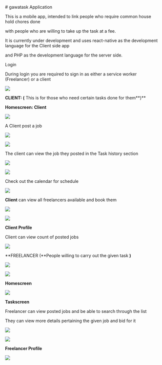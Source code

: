 \# gawatask Application

This is a mobile app, intended to link people who require common house hold
chores done

with people who are willing to take up the task at a fee.

It is currently under development and uses react-native as the development
language for the Client side app

and PHP as the development language for the server side.

Login

During login you are required to sign in as either a service worker (Freelancer)
or a client

![](login.jpeg)

**CLIENT: (** This is for those who need certain tasks done for them**)**

**Homescreen: Client**

![](media/11a2795157c97b777200cc1f53653425.jpg)

A Client post a job

![](media/800b1f0ad3eca1555c4e17e075a4a5a1.jpg)

![](media/170f003e6f076e13f9f6eb619a08c2e4.jpg)

The client can view the job they posted in the Task history section

![](media/ff28db25b29c473a40d642387909e3b8.jpg)

![](media/4bdde299e12142a7f06971db3982c76e.jpg)

Check out the calendar for schedule

![](media/e86f32439b29fcaf096f696b0af8bddf.jpg)

**Client** can view all freelancers available and book them

![](media/d9899ae7739bc75a4dd91ec580b3f7cb.jpg)

![](media/13e904ad324479644c7c343196a71f50.jpg)

**Client Profile**

Client can view count of posted jobs

![](media/ad6e1044f391bdb8553aeb9a2648ea7a.jpg)

**FREELANCER (**People willing to carry out the given task **)**

![](media/f87d959ab9d61b77b07e95d171e6f326.jpg)

![](media/f4039978476f566276102b98caf4b12a.jpg)

**Homescreen**

![](media/0b901b7d04cbb1412d3ba6afd34b48a9.jpg)

**Taskscreen**

Freelancer can view posted jobs and be able to search through the list

They can view more details pertaining the given job and bid for it

![](media/a825f40bbb8c25c49c1414e79bdf7d33.jpg)

![](media/1d41c2085ed20c48e84dd1831f476fb7.jpg)

**Freelancer Profile**

![](media/8b8a40fde91a681b93be5572551b8cf2.jpg)
